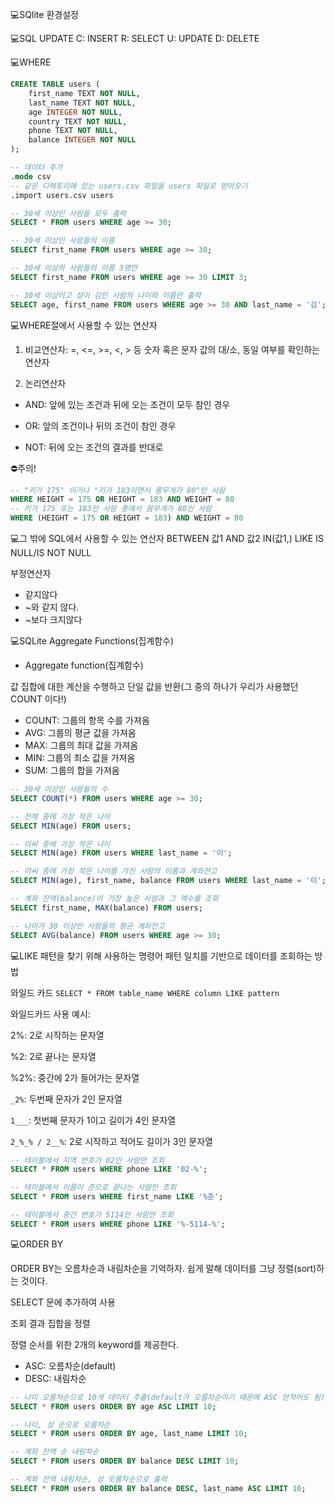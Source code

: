 💻SQlite 환경설정

💻SQL
UPDATE
C: INSERT
R: SELECT
U: UPDATE
D: DELETE

💻WHERE

```SQL
CREATE TABLE users (
    first_name TEXT NOT NULL,
    last_name TEXT NOT NULL,
    age INTEGER NOT NULL,
    country TEXT NOT NULL,
    phone TEXT NOT NULL,
    balance INTEGER NOT NULL
);

-- 데이터 추가
.mode csv
-- 같은 디렉토리에 있는 users.csv 파일을 users 파일로 받아오기
.import users.csv users

-- 30세 이상인 사람들 모두 출력
SELECT * FROM users WHERE age >= 30;

-- 30세 이상인 사람들의 이름
SELECT first_name FROM users WHERE age >= 30;

-- 30세 이상의 사람들의 이름 3명만
SELECT first_name FROM users WHERE age >= 30 LIMIT 3;

-- 30세 이상이고 성이 김인 사람의 나이와 이름만 출력
SELECT age, first_name FROM users WHERE age >= 30 AND last_name = '김';
```

💻WHERE절에서 사용할 수 있는 연산자

1. 비교연산자: =, <=, >=, <, > 등 숫자 혹은 문자 값의 대/소, 동일 여부를 확인하는 연산자

2. 논리연산자

- AND: 앞에 있는 조건과 뒤에 오는 조건이 모두 참인 경우

- OR: 앞의 조건이나 뒤의 조건이 참인 경우

- NOT: 뒤에 오는 조건의 결과를 반대로

⛔주의!

```SQL
-- "키가 175" 이거나 "키가 183이면서 몸무게가 80"인 사람
WHERE HEIGHT = 175 OR HEIGHT = 183 AND WEIGHT = 80
-- 키가 175 또는 183인 사람 중에서 몸무게가 80인 사람
WHERE (HEIGHT = 175 OR HEIGHT = 183) AND WEIGHT = 80
```

💻그 밖에 SQL에서 사용할 수 있는 연산자
BETWEEN 값1 AND 값2
IN(값1,)
LIKE
IS NULL/IS NOT NULL

부정연산자

- 같지않다
- ~와 같지 않다.
- ~보다 크지않다

💻SQLite Aggregate Functions(집계함수)

- Aggregate function(집계함수)

값 집합에 대한 계산을 수행하고 단일 값을 반환(그 중의 하나가 우리가 사용했던 COUNT 이다!)

- COUNT: 그룹의 항목 수를 가져옴
- AVG: 그룹의 평균 값을 가져옴
- MAX: 그룹의 최대 값을 가져옴
- MIN: 그룹의 최소 값을 가져옴
- SUM: 그룹의 합을 가져옴

```SQL
-- 30세 이상인 사람들의 수
SELECT COUNT(*) FROM users WHERE age >= 30;

-- 전체 중에 가장 작은 나이
SELECT MIN(age) FROM users;

-- 이씨 중에 가장 작은 나이
SELECT MIN(age) FROM users WHERE last_name = '이';

-- 이씨 중에 가장 작은 나이를 가진 사람의 이름과 계좌잔고
SELECT MIN(age), first_name, balance FROM users WHERE last_name = '이';

-- 계좌 잔액(balance)이 가장 높은 사람과 그 액수를 조회
SELECT first_name, MAX(balance) FROM users;

-- 나이가 30 이상인 사람들의 평균 계좌잔고
SELECT AVG(balance) FROM users WHERE age >= 30;
```

💻LIKE
패턴을 찾기 위해 사용하는 명령어
패턴 일치를 기반으로 데이터를 조회하는 방법

와일드 카드
`SELECT * FROM table_name WHERE column LIKE pattern`

와일드카드 사용 예시:

2%: 2로 시작하는 문자열

%2: 2로 끝나는 문자열

%2%: 중간에 2가 들어가는 문자열

`_2%`: 두번째 문자가 2인 문자열

`1___`: 첫번째 문자가 1이고 길이가 4인 문자열

`2_%_% / 2__%`: 2로 시작하고 적어도 길이가 3인 문자열

```SQL
-- 테이블에서 지역 번호가 02인 사람만 조회
SELECT * FROM users WHERE phone LIKE '02-%';

-- 테이블에서 이름이 준으로 끝나는 사람만 조회
SELECT * FROM users WHERE first_name LIKE '%준';

-- 테이블에서 중간 번호가 5114인 사람만 조회
SELECT * FROM users WHERE phone LIKE '%-5114-%';
```

💻ORDER BY

ORDER BY는 오름차순과 내림차순을 기억하자. 쉽게 말해 데이터를 그냥 정렬(sort)하는 것이다.

SELECT 문에 추가하여 사용

조회 결과 집합을 정렬

정렬 순서를 위한 2개의 keyword를 제공한다.

- ASC: 오름차순(default)
- DESC: 내림차순

```SQL
-- 나이 오름차순으로 10개 데이터 추출(default가 오름차순이기 때문에 ASC 안적어도 됨)
SELECT * FROM users ORDER BY age ASC LIMIT 10;

-- 나이, 성 순으로 오름차순
SELECT * FROM users ORDER BY age, last_name LIMIT 10;

-- 계좌 잔액 순 내림차순
SELECT * FROM users ORDER BY balance DESC LIMIT 10;

-- 계좌 잔액 내림차순, 성 오름차순으로 출력
SELECT * FROM users ORDER BY balance DESC, last_name ASC LIMIT 10;
```
